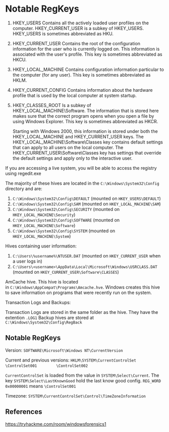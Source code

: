 # Notable RegKeys

1. HKEY_USERS
    Contains all the actively loaded user profiles on the computer. HKEY_CURRENT_USER is a subkey of HKEY_USERS. HKEY_USERS is sometimes abbreviated as HKU.
2. HKEY_CURRENT_USER
    Contains the root of the configuration information for the user who is currently logged on. This information is associated with the user's profile. This key is sometimes abbreviated as HKCU.
3. HKEY_LOCAL_MACHINE
    Contains configuration information particular to the computer (for any user). This key is sometimes abbreviated as HKLM.
4. HKEY_CURRENT_CONFIG
    Contains information about the hardware profile that is used by the local computer at system startup.
5. HKEY_CLASSES_ROOT
    Is a subkey of HKEY_LOCAL_MACHINE\Software. The information that is stored here makes sure that the correct program opens when you open a file by using Windows Explorer. This key is sometimes abbreviated as HKCR.

    Starting with Windows 2000, this information is stored under both the HKEY_LOCAL_MACHINE and HKEY_CURRENT_USER keys. The HKEY_LOCAL_MACHINE\Software\Classes key contains default settings that can apply to all users on the local computer. The HKEY_CURRENT_USER\Software\Classes key has settings that override the default settings and apply only to the interactive user.

If you are accessing a live system, you will be able to access the registry using regedit.exe

The majority of these hives are located in the `C:\Windows\System32\Config` directory and are:

1. `C:\Windows\System32\Config\DEFAULT` (mounted on `HKEY_USERS\DEFAULT`)
2. `C:\Windows\System32\Config\SAM` (mounted on `HKEY_LOCAL_MACHINE\SAM`)
3. `C:\Windows\System32\Config\SECURITY` (mounted on `HKEY_LOCAL_MACHINE\Security`)
4. `C:\Windows\System32\Config\SOFTWARE` (mounted on `HKEY_LOCAL_MACHINE\Software`)
5. `C:\Windows\System32\Config\SYSTEM` (mounted on `HKEY_LOCAL_MACHINE\System`)

Hives containing user information:

1. `C:\Users\%username%\NTUSER.DAT` (mounted on `HKEY_CURRENT_USER` when a user logs in)
2. `C:\Users\<username>\AppData\Local\Microsoft\Windows\USRCLASS.DAT` (mounted on `HKEY_CURRENT_USER\Software\CLASSES`)

AmCache hive. This hive is located in `C:\Windows\AppCompat\Programs\Amcache.hve`. Windows creates this hive to save information on programs that were recently run on the system.

Transaction Logs and Backups:

Transaction Logs are stored in the same folder as the hive. They have the extention `.LOG1` 
Backup hives are stored at `C:\Windows\System32\Config\RegBack`

## Notable RegKeys

Version: 
`SOFTWARE\Microsoft\Windows NT\CurrentVersion`

Current and previous versions:
`HKLM\SYSTEM\CurrentControlSet`
`        \ControlSet001`
`        \ControlSet002`

`CurrentControlSet` is loaded from the value in `SYSTEM\Select\Current`. The key `SYSTEM\Select\LastKnownGood` hold the last know good config. `REG_WORD 0x00000001`  means `\ControlSet001`

Timezone: 
`SYSTEM\CurrentControlSet\Control\TimeZoneInformation`

## References

<https://tryhackme.com/room/windowsforensics1>
